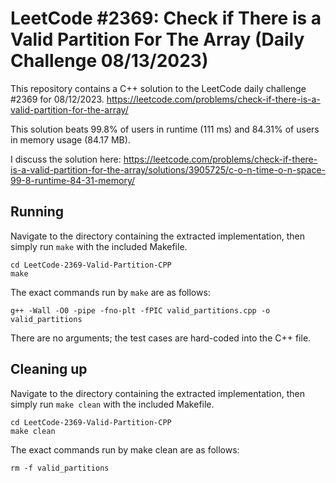 # LeetCode #2369: Check if There is a Valid Partition For The Array (Daily Challenge 08/13/2023)
This repository contains a C++ solution to the LeetCode daily challenge #2369 for 08/12/2023. https://leetcode.com/problems/check-if-there-is-a-valid-partition-for-the-array/

This solution beats 99.8% of users in runtime (111 ms) and 84.31% of users in memory usage (84.17 MB). 

I discuss the solution here: https://leetcode.com/problems/check-if-there-is-a-valid-partition-for-the-array/solutions/3905725/c-o-n-time-o-n-space-99-8-runtime-84-31-memory/

## Running
Navigate to the directory containing the extracted implementation, then simply run `make` with the included Makefile.
```
cd LeetCode-2369-Valid-Partition-CPP
make
```

The exact commands run by `make` are as follows:

```
g++ -Wall -O0 -pipe -fno-plt -fPIC valid_partitions.cpp -o valid_partitions
```

There are no arguments; the test cases are hard-coded into the C++ file.

## Cleaning up
Navigate to the directory containing the extracted implementation, then simply run `make clean` with the included Makefile.

```
cd LeetCode-2369-Valid-Partition-CPP
make clean
```

The exact commands run by make clean are as follows:

```
rm -f valid_partitions
```